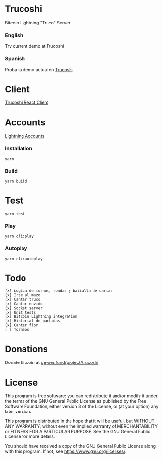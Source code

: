 # Trucoshi

Bitcoin Lightning "Truco" Server

### English

Try current demo at [Trucoshi](https://trucoshi.com)

### Spanish

Proba la demo actual en [Trucoshi](https://trucoshi.com)

# Client

[Trucoshi React Client](https://github.com/jfrader/trucoshi-client)

# Accounts

[Lightning Accounts](https://github.com/jfrader/lightning-accounts)

### Installation

`yarn`

### Build

`yarn build`

# Test

`yarn test`

### Play

`yarn cli:play`

### Autoplay

`yarn cli:autoplay`

# Todo

    [x] Logica de turnos, rondas y battalla de cartas
    [x] Irse al mazo
    [x] Cantar truco
    [x] Cantar envido
    [x] Socket server
    [x] Unit tests
    [x] Bitcoin Lightning integration
    [x] Historial de partidas
    [x] Cantar flor
    [ ] Torneos

# Donations

Donate Bitcoin at [geyser.fund/project/trucoshi](https://geyser.fund/project/trucoshi)

# License

This program is free software: you can redistribute it and/or modify it under the terms of the GNU General Public License as published by the Free Software Foundation, either version 3 of the License, or (at your option) any later version.

This program is distributed in the hope that it will be useful, but WITHOUT ANY WARRANTY; without even the implied warranty of MERCHANTABILITY or FITNESS FOR A PARTICULAR PURPOSE. See the GNU General Public License for more details.

You should have received a copy of the GNU General Public License along with this program. If not, see <https://www.gnu.org/licenses/>.
